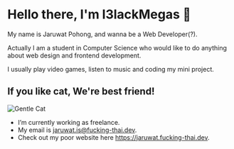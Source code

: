 # Hello there, I'm l3lackMegas 👋

My name is Jaruwat Pohong, and wanna be a Web Developer(?).

Actually I am a student in Computer Science who would like to do anything about web design and frontend development.

I usually play video games, listen to music and coding my mini project.

## If you like cat, We're best friend!
![Gentle Cat](https://cdn.discordapp.com/attachments/763741870936293426/872741575288053790/2Q.png)
- I’m currently working as freelance.
- My email is jaruwat.is@fucking-thai.dev.
- Check out my poor website here https://jaruwat.fucking-thai.dev.
